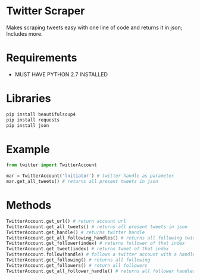 # Twitter Scraper
Makes scraping tweets easy with one line of code and returns it in json; Includes more.

# Requirements
* MUST HAVE PYTHON 2.7 INSTALLED

# Libraries 
```bash
pip install beautifulsoup4
pip install requests
pip install json
```

# Example

```python
from twitter import TwitterAccount

mar = TwitterAccount('lnitiator') # twitter handle as parameter
mar.get_all_tweets() # returns all present tweets in json
```
# Methods
```python
TwitterAccount.get_url() # return account url
TwitterAccount.get_all_tweets() # returns all present tweets in json 
TwitterAccount.get_handle() # returns twitter handle
TwitterAccount.get_all_following_handles() # returns all following twitter handles
TwitterAccount.get_follower(index) # returns follower of that index
TwitterAccount.get_tweet(index) # returns tweet of that index
TwitterAccount.follow(handle) # follows a twitter account with a handle as a parameter
TwitterAccount.get_following() # returns all following
TwitterAccount.get_followers() # return all followers
TwitterAccount.get_all_follower_handle() # returns all follower handles
```
